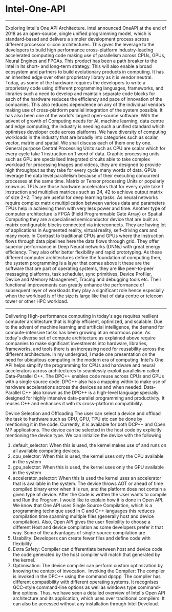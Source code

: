# Intel-One-API
---

Exploring Intel's One API Architecture.
Intel announced OneAPI at the end of 2018 as an open-source, single unified programming model, which is standard-based and delivers a simpler development process across different processor silicon architectures. This gives the leverage to the developers to build high performance cross-platform industry-leading accelerated computing code making use of parallelism across CPUs, GPUs, Neural Engines and FPGAs. This product has been a path breaker to the intel in its short- and long-term strategy. This will also enable a broad ecosystem and partners to build evolutionary products in computing. It has an inherited edge over other proprietary library as it is vendor neutral.
Today, as some of the hardware requires the developers to write a proprietary code using different programming languages, frameworks, and libraries such a need to develop and maintain separate code blocks for each of the hardware reduces the efficiency and pace of innovation of the companies. This also reduces dependence on any of the individual vendors making use of cross-platform parallel integration of the system possible. It has also been one of the world's largest open-source software.
With the advent of growth of Computing needs for AI, machine learning, data centre and edge computing, the industry is needing such a unified standard which optimises developer code across platforms. We have diversity of computing workloads in the industry that are broadly into categories such as scalar, vector, matrix and spatial. We shall discuss each of them one by one. General purpose Central Processing Units such as CPU are scalar which for every cycle take 1 instruction on 1 word of data. Graphic processing units such as GPU are specialised Integrated circuits able to take complex workload for processing Images and videos, they are designed to provide high throughput as they take for every cycle many words of data. GPUs leverage the data level parallelism because of their executing concurrent processes at the same time. Matrix or Tensor processing Units or popularly known as TPUs are those hardware accelerators that for every cycle take 1 instruction and multiplies matrices such as 2*4, 4*2 to achieve output matrix of size 2*2. They are useful for deep learning tasks. As neural networks require complex matrix multiplication between various data and parameters TPUs help in achieving them with very less power and time. Another type of computer architecture is FPGA (Field Programmable Gate Array) or Spatial Computing they are a specialised semiconductor device that are built as matrix configurable blocks connected via interconnects. They are having lot of applications in Augmented reality, virtual reality, self-driving cars and many more. In Contrast to traditional CPUs and GPUs where the instruction flows through data pipelines here the data flows through grid. They offer superior performance in Deep Neural networks (DNNs) with great energy efficiency. They also offer better flexibility and rapid prototyping.
As these different computer architectures define the foundation of computing then, the system programming is a layer that comes above it these are the software that are part of operating systems, they are like peer-to-peer messaging platforms, task scheduler, sync primitives, Device Profiler, Device and Memory Management, Tracing and debugging tools etc. Their functional improvements can greatly enhance the performance of subsequent layer of workloads they play a significant role hence especially when the workload is of the size is large like that of data centre or telecom tower or other HPC workload.

---

Delivering High-performance computing in today's age requires resilient computer architecture that is highly efficient, optimized, and scalable. Due to the advent of machine learning and artificial intelligence, the demand for compute-intensive tasks has been growing at an enormous pace. As today's diverse set of compute architecture as explained above require companies to make significant investments into hardware, libraries, frameworks, and tools there is an increasing need for reusability across the different architecture. In my undergrad, I made one presentation on the need for ubiquitous computing in the modern era of computing. Intel's One API helps simplify the programming for CPUs and hardware and neural accelerators across architectures to seamlessly exploit parallelism called Data-Parallel C++. The DPC++ enables code reuse across CPUs and GPUs with a single source code. DPC++ also has a mapping within to make use of hardware accelerations across the devices as and when needed.
Data-Parallel C++ also known as the DPC++ is a high-level language specially designed for highly intensive data-parallel programming and productivity. It reuses C++ and enhances it with its cross-platform compatibility.

Device Selection and Offloading
The user can select a device and offload the task to hardware such as CPU, GPU, TPU etc can be done by mentioning it in the code. Currently, it is available for both DCP++ and Open MP applications.
The device can be selected in the host code by explicitly mentioning the device type. We can initialize the device with the following
1) default_selector: When this is used, the kernel makes use of and runs on all available computing devices.
2) cpu_selector: When this is used, the kernel uses only the CPU available in the system
3) gpu_selector: When this is used, the kernel uses only the GPU available in the system
4) accelerator_selector: When this is used the kernel uses an accelerator that is available in the system.
The device throws AOT or ahead of time compiled binary error when it is run, and the platform does not contain a given type of device.
After the Code is written the User wants to compile and Run the Program. I would like to explain how it is done in Open API. We know that One API uses Single Source Compilation, which is a programming technique used in C and C++ languages this reduces compilation time spanning multiple files (generally host and device compilation). Also, Open API gives the user flexibility to choose a different Host and device compilation as some developers prefer it that way. Some of the advantages of single-source compilation are 
1) Usability: Developers can create fewer files and define code with flexibility
2) Extra Safety: Compiler can differentiate between host and device code the code generated by the host compiler will match that generated by the kernel.
3) Optimisation: The device compiler can perform custom optimization by knowing the context of invocation. 
Invoking the Compiler: The compiler is invoked in the DPC++ using the command dpcpp 
The compiler has different compatibility with different operating systems. It recognises GCC-style command-line options as well as windows type command-line options.
Thus, we have seen a detailed overview of Intel's Open API architecture and its application, which uses over traditional compilers. It can also be accessed without any installation through Intel Devcloud.
